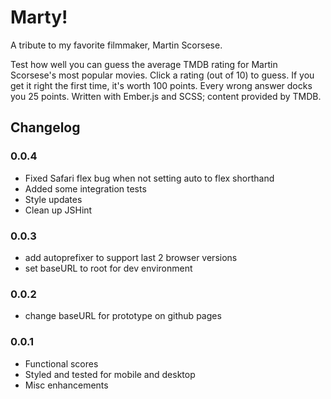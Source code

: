 # Marty!

A tribute to my favorite filmmaker, Martin Scorsese.

Test how well you can guess the average TMDB rating for Martin Scorsese's most popular movies. Click a rating (out of 10) to guess. If you get it right the first time, it's worth 100 points. Every wrong answer docks you 25 points. Written with Ember.js and SCSS; content provided by TMDB.



## Changelog
### 0.0.4
* Fixed Safari flex bug when not setting auto to flex shorthand
* Added some integration tests
* Style updates
* Clean up JSHint

### 0.0.3
* add autoprefixer to support last 2 browser versions
* set baseURL to root for dev environment

### 0.0.2
* change baseURL for prototype on github pages

### 0.0.1
* Functional scores
* Styled and tested for mobile and desktop
* Misc enhancements
